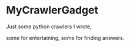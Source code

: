 # MyCrawlerGadget
Just some python crawlers I wrote,

some for entertaining, some for finding answers.
